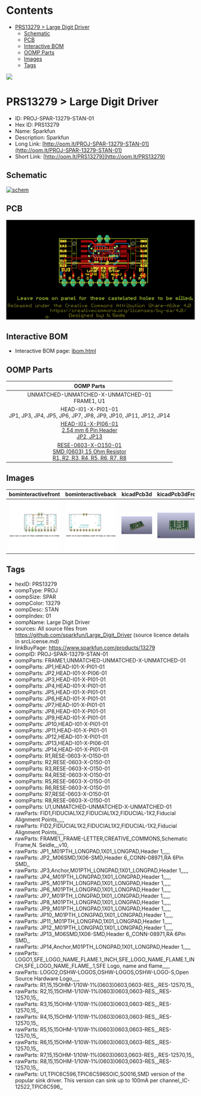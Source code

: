 



Contents
========

* [PRS13279 > Large Digit Driver](#prs13279--large-digit-driver)
	* [Schematic](#schematic)
	* [PCB](#pcb)
	* [Interactive BOM](#interactive-bom)
	* [OOMP Parts](#oomp-parts)
	* [Images](#images)
	* [Tags](#tags)
  
![][im]
# PRS13279 > Large Digit Driver

- ID: PROJ-SPAR-13279-STAN-01
- Hex ID: PRS13279
- Name: Sparkfun
- Description: Sparkfun
- Long Link: [http://oom.lt/PROJ-SPAR-13279-STAN-01](http://oom.lt/PROJ-SPAR-13279-STAN-01)
- Short Link: [http://oom.lt/PRS13279](http://oom.lt/PRS13279)

## Schematic
  
[![schem](eagleSchemImage.png)](eagleSchemImage.png)
## PCB
  
[![pcb](eagleImage.png)](eagleImage.png)
## Interactive BOM

- Interactive BOM page: [ibom.html](https://htmlpreview.github.io/?https://github.com/oomlout/oomlout_OOMP_projects/blob/main/PROJ-SPAR-13279-STAN-01/kicad/bom/ibom.html)

## OOMP Parts
  

|OOMP Parts|
| :---: |
|UNMATCHED-UNMATCHED-X-UNMATCHED-01<BR>FRAME1, U1|
|HEAD-I01-X-PI01-01<BR>JP1, JP3, JP4, JP5, JP6, JP7, JP8, JP9, JP10, JP11, JP12, JP14|
|[HEAD-I01-X-PI06-01<br> 2.54 mm 6 Pin Header<br> JP2, JP13](https://github.com/oomlout/oomlout_OOMP_parts/tree/main/HEAD-I01-X-PI06-01/)|
|[RESE-0603-X-O150-01<br> SMD (0603) 15 Ohm Resistor<br> R1, R2, R3, R4, R5, R6, R7, R8](https://github.com/oomlout/oomlout_OOMP_parts/tree/main/RESE-0603-X-O150-01/)|

## Images
  
  

|bominteractivefront|bominteractiveback|kicadPcb3d|kicadPcb3dFront|kicadPcb3dBack|eagleImage|eagleSchemImage|pcbdraw|pcbdrawback|
| :---: | :---: | :---: | :---: | :---: | :---: | :---: | :---: | :---: |
|[![bominteractivefront](bomFront_140.png)](bomFront.png)|[![bominteractiveback](bomBack_140.png)](bomBack.png)|[![kicadPcb3d](kicadPcb3d_140.png)](kicadPcb3d.png)|[![kicadPcb3dFront](kicadPcb3dFront_140.png)](kicadPcb3dFront.png)|[![kicadPcb3dBack](kicadPcb3dBack_140.png)](kicadPcb3dBack.png)|[![eagleImage](eagleImage_140.png)](eagleImage.png)|[![eagleSchemImage](eagleSchemImage_140.png)](eagleSchemImage.png)|[![pcbdraw](pcbdraw_140.png)](pcbdraw.png)|[![pcbdrawback](pcbdrawBack_140.png)](pcbdrawBack.png)|

## Tags

- hexID: PRS13279
- oompType: PROJ
- oompSize: SPAR
- oompColor: 13279
- oompDesc: STAN
- oompIndex: 01
- oompName: Large Digit Driver
- sources: All source files from https://github.com/sparkfun/Large_Digit_Driver (source licence details in srcLicense.md)
- linkBuyPage: https://www.sparkfun.com/products/13279
- oompID: PROJ-SPAR-13279-STAN-01
- oompParts: FRAME1,UNMATCHED-UNMATCHED-X-UNMATCHED-01
- oompParts: JP1,HEAD-I01-X-PI01-01
- oompParts: JP2,HEAD-I01-X-PI06-01
- oompParts: JP3,HEAD-I01-X-PI01-01
- oompParts: JP4,HEAD-I01-X-PI01-01
- oompParts: JP5,HEAD-I01-X-PI01-01
- oompParts: JP6,HEAD-I01-X-PI01-01
- oompParts: JP7,HEAD-I01-X-PI01-01
- oompParts: JP8,HEAD-I01-X-PI01-01
- oompParts: JP9,HEAD-I01-X-PI01-01
- oompParts: JP10,HEAD-I01-X-PI01-01
- oompParts: JP11,HEAD-I01-X-PI01-01
- oompParts: JP12,HEAD-I01-X-PI01-01
- oompParts: JP13,HEAD-I01-X-PI06-01
- oompParts: JP14,HEAD-I01-X-PI01-01
- oompParts: R1,RESE-0603-X-O150-01
- oompParts: R2,RESE-0603-X-O150-01
- oompParts: R3,RESE-0603-X-O150-01
- oompParts: R4,RESE-0603-X-O150-01
- oompParts: R5,RESE-0603-X-O150-01
- oompParts: R6,RESE-0603-X-O150-01
- oompParts: R7,RESE-0603-X-O150-01
- oompParts: R8,RESE-0603-X-O150-01
- oompParts: U1,UNMATCHED-UNMATCHED-X-UNMATCHED-01
- rawParts: FID1,FIDUCIAL1X2,FIDUCIAL1X2,FIDUCIAL-1X2,Fiducial Alignment Points,,,,,
- rawParts: FID2,FIDUCIAL1X2,FIDUCIAL1X2,FIDUCIAL-1X2,Fiducial Alignment Points,,,,,
- rawParts: FRAME1,,FRAME-LETTER,CREATIVE_COMMONS,Schematic Frame,N. Seidle,,,v10,
- rawParts: JP1,,M01PTH_LONGPAD,1X01_LONGPAD,Header 1,,,,,
- rawParts: JP2,,M06SMD,1X06-SMD,Header 6,,CONN-08971,RA 6Pin SMD,,
- rawParts: JP3,Anchor,M01PTH_LONGPAD,1X01_LONGPAD,Header 1,,,,,
- rawParts: JP4,,M01PTH_LONGPAD,1X01_LONGPAD,Header 1,,,,,
- rawParts: JP5,,M01PTH_LONGPAD,1X01_LONGPAD,Header 1,,,,,
- rawParts: JP6,,M01PTH_LONGPAD,1X01_LONGPAD,Header 1,,,,,
- rawParts: JP7,,M01PTH_LONGPAD,1X01_LONGPAD,Header 1,,,,,
- rawParts: JP8,,M01PTH_LONGPAD,1X01_LONGPAD,Header 1,,,,,
- rawParts: JP9,,M01PTH_LONGPAD,1X01_LONGPAD,Header 1,,,,,
- rawParts: JP10,,M01PTH_LONGPAD,1X01_LONGPAD,Header 1,,,,,
- rawParts: JP11,,M01PTH_LONGPAD,1X01_LONGPAD,Header 1,,,,,
- rawParts: JP12,,M01PTH_LONGPAD,1X01_LONGPAD,Header 1,,,,,
- rawParts: JP13,,M06SMD,1X06-SMD,Header 6,,CONN-08971,RA 6Pin SMD,,
- rawParts: JP14,Anchor,M01PTH_LONGPAD,1X01_LONGPAD,Header 1,,,,,
- rawParts: LOGO1,SFE_LOGO_NAME_FLAME.1_INCH,SFE_LOGO_NAME_FLAME.1_INCH,SFE_LOGO_NAME_FLAME_.1,SFE Logo, name and flame,,,,,
- rawParts: LOGO2,OSHW-LOGOS,OSHW-LOGOS,OSHW-LOGO-S,Open Source Hardware Logo,,,,,
- rawParts: R1,15,15OHM-1/10W-1%(0603)0603,0603-RES,,,RES-12570,15,,
- rawParts: R2,15,15OHM-1/10W-1%(0603)0603,0603-RES,,,RES-12570,15,,
- rawParts: R3,15,15OHM-1/10W-1%(0603)0603,0603-RES,,,RES-12570,15,,
- rawParts: R4,15,15OHM-1/10W-1%(0603)0603,0603-RES,,,RES-12570,15,,
- rawParts: R5,15,15OHM-1/10W-1%(0603)0603,0603-RES,,,RES-12570,15,,
- rawParts: R6,15,15OHM-1/10W-1%(0603)0603,0603-RES,,,RES-12570,15,,
- rawParts: R7,15,15OHM-1/10W-1%(0603)0603,0603-RES,,,RES-12570,15,,
- rawParts: R8,15,15OHM-1/10W-1%(0603)0603,0603-RES,,,RES-12570,15,,
- rawParts: U1,TPIC6C596,TPIC6C596SOIC,SO016,SMD version of the popular sink driver. This version can sink up to 100mA per channel,,IC-12522,TPIC6C596,,



[im]: kicadPcb3d_450.png
